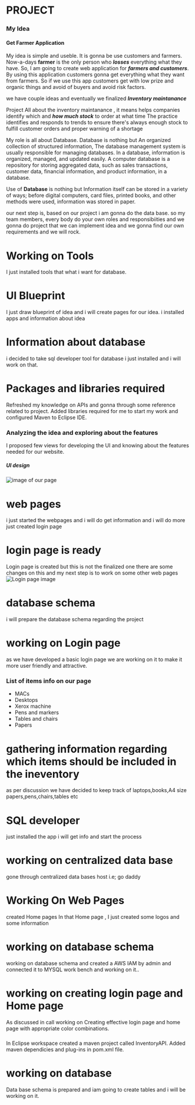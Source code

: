 # PROJECT
### My Idea

#### Get Farmer Application

My idea is simple and useble. 
It is gonna be use customers and farmers. Now-a-days **farmer** is the only person who ***losses*** everything what they have.
So, I am going to create web application for **_farmers and customers_**. By using this application customers gonna get everything what they want from farmers. 
So if we use this app customers get with low prize and organic things and avoid of buyers and avoid risk factors.


we have couple ideas and eventually we finalized ***Inventory maintanance*** 


Project All about the inventory maintanance , it means helps companies identify which and ***how much stock*** to order at what time
The practice identifies and responds to trends to ensure there's always enough stock to fulfill customer orders and proper warning of a shortage



My role is all about Database.
Database is nothing but An organized collection of structured information, The database management system is usually responsible for managing databases.
In a database, information is organized, managed, and updated easily. A computer database is a repository for storing aggregated data, such as sales transactions, customer data, financial information, and product information, in a database.

Use of **Database** is nothing but Information itself can be stored in a variety of ways; before digital computers, card files, printed books, and other methods were used, information was stored in paper.


our next step is, based on our project i am gonna do the data base. so my team members, every body do your own roles and responsibiities and we gonna do project that we can implement idea and we gonna find our own requirements and we will rock.



# Working on Tools 

I just installed tools that what i want for database.


# UI Blueprint

I just draw blueprint of idea and i will create pages for our idea.
i installed apps and information about idea


# Information about database 
i decided to take sql developer tool for database
i just installed and i will work on that.

# Packages and libraries required

Refreshed my knowledge on APIs and gonna through some reference related to project.
Added libraries required for me to start my work and configured Maven to Eclipse IDE.

### Analyzing the idea and exploring about the features

I proposed few views for developing the UI and knowing about the features needed for our website.

##### UI design
![image of our page](rough.jpeg)

# web pages
i just started the webpages and i will do get information and i will do more 
just created login page

# login page is ready
Login page is created but this is not the finalized one there are some changes on this and my next step is to work on some other web pages 
![Login page image](loginpage.png)

# database schema

i will prepare the database schema regarding the project

# working on Login page 
as we have developed a basic login page we are working on it to make it more user friendly and attractive.

### List of items info on our page
* MACs
* Desktops
* Xerox machine
* Pens and markers
* Tables and chairs
* Papers


# gathering information regarding which items should be included in the ineventory
as per discussion we have decided to keep track of laptops,books,A4 size papers,pens,chairs,tables etc

# SQL developer 
just installed the app
i will get info and start the process

# working on centralized data base
gone through centralized data bases host i.e; go daddy


# Working On Web Pages 
created Home pages
In that Home page , I just created some logos and some information


# working on database schema
working on database schema and created a AWS IAM by admin and connected it to MYSQL work bench and working on it..


# working on creating login page and Home page
As discussed in call working on Creating effective login page and home page with appropriate color combinations.

###
In Eclipse workspace created a maven project called InventoryAPI.
Added maven dependicies and plug-ins in pom.xml file.

# working on database 
Data base schema is prepared and iam going to create tables and i will be working on it.
